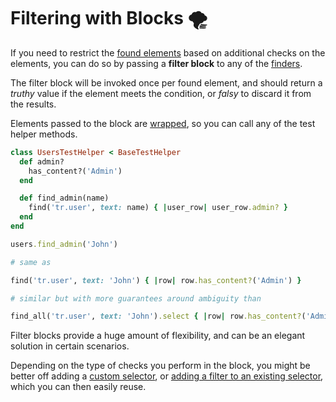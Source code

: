 [adding a filter]: https://github.com/ElMassimo/capybara_test_helpers/blob/master/spec/support/global_filters.rb#L10-L19
[finders]: /guide/essentials/finders
[api]: /api/#finders
[capybara selectors]: https://www.rubydoc.info/github/teamcapybara/capybara/Capybara/Selector
[wrapping]: /api/#wrap-element

# Filtering with Blocks 🌪️

If you need to restrict the [found elements][finders] based on additional checks on the elements, you can do so by passing a __filter block__ to any of the [finders][api].

The filter block will be invoked once per found element, and should return a _truthy_ value if the element meets the condition, or _falsy_ to discard it from the results.

Elements passed to the block are [wrapped][wrapping], so you can call any of the test helper methods.

```ruby
class UsersTestHelper < BaseTestHelper
  def admin?
    has_content?('Admin')
  end

  def find_admin(name)
    find('tr.user', text: name) { |user_row| user_row.admin? }
  end
end
```
```ruby
users.find_admin('John')

# same as

find('tr.user', text: 'John') { |row| row.has_content?('Admin') }

# similar but with more guarantees around ambiguity than

find_all('tr.user', text: 'John').select { |row| row.has_content?('Admin') }.first
```

Filter blocks provide a huge amount of flexibility, and can be an elegant solution in certain scenarios.

Depending on the type of checks you perform in the block, you might be better off adding a [custom selector][capybara selectors], or [adding a filter to an existing selector][adding a filter], which you can then easily reuse.
